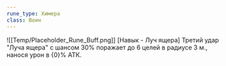 ```yaml
---
rune_type: Химера
class: Воин
---
```

![[Temp/Placeholder_Rune_Buff.png]]
[Навык - Луч ящера] Третий удар "Луча ящера" с шансом 30% поражает до 6 целей в радиусе 3 м., нанося урон в {0}% АТК.
